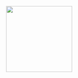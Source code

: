 
<div>
  <a href="https://github.com/alexfabianojr">
  <!-- <img height="180em" src="https://github-readme-stats.vercel.app/api?username=alexfabianojr&show_icons=true&theme=dracula&include_all_commits=true&count_private=true"/> -->
  <img height="180em" src="https://github-readme-stats.vercel.app/api/top-langs/?username=alexfabianojr&layout=compact&langs_count=7&theme=dracula"/>
</div>

